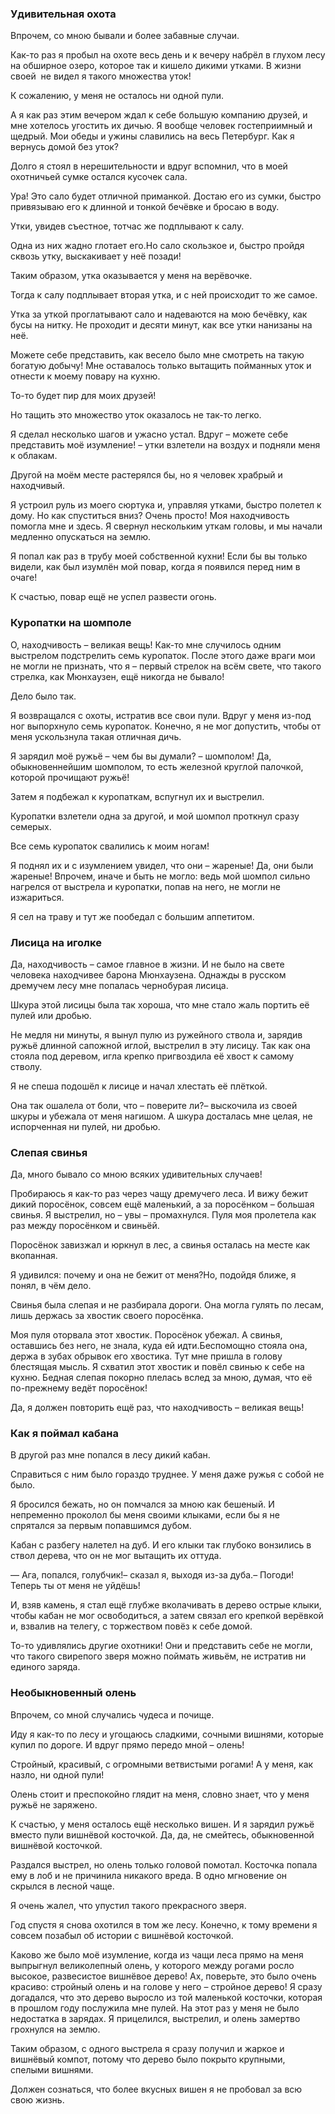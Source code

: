 ### Удивительная охота

Впрочем, со мною бывали и более забавные случаи.

Как-то раз я пробыл на охоте весь день и к вечеру набрёл в глухом лесу на обширное озеро, которое так и кишело дикими утками.
В жизни своей  не видел я такого множества уток!

К сожалению, у меня не осталось ни одной пули.

А я как раз этим вечером ждал к себе большую компанию друзей, и мне хотелось угостить их дичью.
Я вообще человек гостеприимный и щедрый.
Мои обеды и ужины славились на весь Петербург.
Как я вернусь домой без уток?

Долго я стоял в нерешительности и вдруг вспомнил, что в моей охотничьей сумке остался кусочек сала.

Ура!
Это сало будет отличной приманкой.
Достаю его из сумки, быстро привязываю его к длинной и тонкой бечёвке и бросаю в воду.

Утки, увидев съестное, тотчас же подплывают к салу.

Одна из них жадно глотает его.Но сало скользкое и, быстро пройдя сквозь утку, выскакивает у неё позади!

Таким образом, утка оказывается у меня на верёвочке.

Тогда к салу подплывает вторая утка, и с ней происходит то же самое.

Утка за уткой проглатывают сало и надеваются на мою бечёвку, как бусы на нитку.
Не проходит и десяти минут, как все утки нанизаны на неё.

Можете себе представить, как весело было мне смотреть на такую богатую добычу!
Мне оставалось только вытащить пойманных уток и отнести к моему повару на кухню.

То-то будет пир для моих друзей!

Но тащить это множество уток оказалось не так-то легко.

Я сделал несколько шагов и ужасно устал.
Вдруг – можете себе представить моё изумление!
– утки взлетели на воздух и подняли меня к облакам.

Другой на моём месте растерялся бы, но я человек храбрый и находчивый.

Я устроил руль из моего сюртука и, управляя утками, быстро полетел к дому.
Но как спуститься вниз?
Очень просто!
Моя находчивость помогла мне и здесь.
Я свернул нескольким уткам головы, и мы начали медленно опускаться на землю.

Я попал как раз в трубу моей собственной кухни!
Если бы вы только видели, как был изумлён мой повар, когда я появился перед ним в очаге!

К счастью, повар ещё не успел развести огонь.

### Куропатки на шомполе

О, находчивость – великая вещь!
Как-то мне случилось одним выстрелом подстрелить семь куропаток.
После этого даже враги мои не могли не признать, что я – первый стрелок на всём свете, что такого стрелка, как Мюнхаузен, ещё никогда не бывало!

Дело было так.

Я возвращался с охоты, истратив все свои пули.
Вдруг у меня из-под ног выпорхнуло семь куропаток.
Конечно, я не мог допустить, чтобы от меня ускользнула такая отличная дичь.

Я зарядил моё ружьё – чем бы вы думали?
– шомполом!
Да, обыкновеннейшим шомполом, то есть железной круглой палочкой, которой прочищают ружьё!

Затем я подбежал к куропаткам, вспугнул их и выстрелил.

Куропатки взлетели одна за другой, и мой шомпол проткнул сразу семерых.

Все семь куропаток свалились к моим ногам!

Я поднял их и с изумлением увидел, что они – жареные!
Да, они были жареные!
Впрочем, иначе и быть не могло: ведь мой шомпол сильно нагрелся от выстрела и куропатки, попав на него, не могли не изжариться.

Я сел на траву и тут же пообедал с большим аппетитом.

### Лисица на иголке

Да, находчивость – самое главное в жизни. 
И не было на свете человека находчивее барона Мюнхаузена.
Однажды в русском дремучем лесу мне попалась чернобурая лисица.

Шкура этой лисицы была так хороша, что мне стало жаль портить её пулей или дробью.

Не медля ни минуты, я вынул пулю из ружейного ствола и, зарядив ружьё длинной сапожной иглой, выстрелил в эту лисицу. 
Так как она стояла под деревом, игла крепко пригвоздила её хвост к самому стволу.

Я не спеша подошёл к лисице и начал хлестать её плёткой.

Она так ошалела от боли, что – поверите ли?– выскочила из своей шкуры и убежала от меня нагишом.
А шкура досталась мне целая, не испорченная ни пулей, ни дробью.

### Слепая свинья

Да, много бывало со мною всяких удивительных случаев!

Пробираюсь я как-то раз через чащу дремучего леса. 
И вижу бежит дикий поросёнок, совсем ещё маленький, а за поросёнком – большая свинья.
Я выстрелил, но – увы – промахнулся.
Пуля моя пролетела как раз между поросёнком и свиньёй.

Поросёнок завизжал и юркнул в лес, а свинья осталась на месте как вкопанная.

Я удивился: почему и она не бежит от меня?Но, подойдя ближе, я понял, в чём дело.

Свинья была слепая и не разбирала дороги.
Она могла гулять по лесам, лишь держась за хвостик своего поросёнка.

Моя пуля оторвала этот хвостик.
Поросёнок убежал. 
А свинья, оставшись без него, не знала, куда ей идти.Беспомощно стояла она, держа в зубах обрывок его хвостика.
Тут мне пришла в голову блестящая мысль.
Я схватил этот хвостик и повёл свинью к себе на кухню.
Бедная слепая покорно плелась вслед за мною, думая, что её по-прежнему ведёт поросёнок!

Да, я должен повторить ещё раз, что находчивость – великая вещь!

### Как я поймал кабана

В другой раз мне попался в лесу дикий кабан.

Справиться с ним было гораздо труднее.
У меня даже ружья с собой не было.

Я бросился бежать, но он помчался за мною как бешеный. 
И непременно проколол бы меня своими клыками, если бы я не спрятался за первым попавшимся дубом.

Кабан с разбегу налетел на дуб. 
И его клыки так глубоко вонзились в ствол дерева, что он не мог вытащить их оттуда.

— Ага, попался, голубчик!– сказал я, выходя из-за дуба.– 
Погоди!
Теперь ты от меня не уйдёшь!

И, взяв камень, я стал ещё глубже вколачивать в дерево острые клыки, чтобы кабан не мог освободиться, а затем связал его крепкой верёвкой и, взвалив на телегу, с торжеством повёз к себе домой.

То-то удивлялись другие охотники!
Они и представить себе не могли, что такого свирепого зверя можно поймать живьём, не истратив ни единого заряда.

### Необыкновенный олень

Впрочем, со мной случались чудеса и почище.

Иду я как-то по лесу и угощаюсь сладкими, сочными вишнями, которые купил по дороге.
И вдруг прямо передо мной – олень!

Стройный, красивый, с огромными ветвистыми рогами!
А у меня, как назло, ни одной пули!

Олень стоит и преспокойно глядит на меня, словно знает, что у меня ружьё не заряжено.

К счастью, у меня осталось ещё несколько вишен. 
И я зарядил ружьё вместо пули вишнёвой косточкой.
Да, да, не смейтесь, обыкновенной вишнёвой косточкой.

Раздался выстрел, но олень только головой помотал.
Косточка попала ему в лоб и не причинила никакого вреда.
В одно мгновение он скрылся в лесной чаще.

Я очень жалел, что упустил такого прекрасного зверя.

Год спустя я снова охотился в том же лесу.
Конечно, к тому времени я совсем позабыл об истории с вишнёвой косточкой.

Каково же было моё изумление, когда из чащи леса прямо на меня выпрыгнул великолепный олень, у которого между рогами росло высокое, развесистое вишнёвое дерево!
Ах, поверьте, это было очень красиво: стройный олень и на голове у него – стройное дерево!
Я сразу догадался, что это дерево выросло из той маленькой косточки, которая в прошлом году послужила мне пулей.
На этот раз у меня не было недостатка в зарядах.
Я прицелился, выстрелил, и олень замертво грохнулся на землю.

Таким образом, с одного выстрела я сразу получил и жаркое и вишнёвый компот, потому что дерево было покрыто крупными, спелыми вишнями.

Должен сознаться, что более вкусных вишен я не пробовал за всю свою жизнь.

